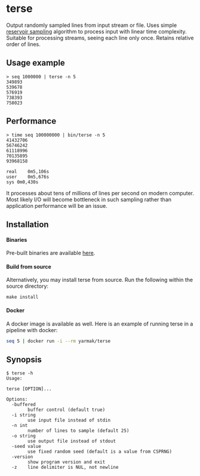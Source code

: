 # terse
Output randomly sampled lines from input stream or file. Uses simple [reservoir sampling](http://www.cs.umd.edu/~samir/498/vitter.pdf) algorithm to process input with linear time complexity. Suitable for processing streams, seeing each line only once. Retains relative order of lines.

## Usage example

```
> seq 1000000 | terse -n 5
349893
539678
576919
738393
758023
```

## Performance

```
> time seq 100000000 | bin/terse -n 5
41432706
56746242
61118996
70135895
93968158

real	0m5,106s
user	0m5,676s
sys	0m0,430s
```

It processes about tens of millions of lines per second on modern computer. Most likely I/O will become bottleneck in such sampling rather than application performance will be an issue.

## Installation

#### Binaries

Pre-built binaries are available [here](https://github.com/Snawoot/terse/releases/latest).

#### Build from source

Alternatively, you may install terse from source. Run the following within the source directory:

```
make install
```

#### Docker

A docker image is available as well. Here is an example of running terse in a pipeline with docker:

```sh
seq 5 | docker run -i --rm yarmak/terse
```

## Synopsis

```
$ terse -h
Usage:

terse [OPTION]...

Options:
  -buffered
    	buffer control (default true)
  -i string
    	use input file instead of stdin
  -n int
    	number of lines to sample (default 25)
  -o string
    	use output file instead of stdout
  -seed value
    	use fixed random seed (default is a value from CSPRNG)
  -version
    	show program version and exit
  -z	line delimiter is NUL, not newline
```
